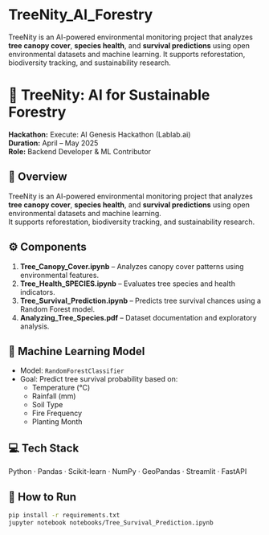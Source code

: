 # TreeNity_AI_Forestry
TreeNity is an AI-powered environmental monitoring project that analyzes **tree canopy cover**, **species health**, and **survival predictions** using open environmental datasets and machine learning.   It supports reforestation, biodiversity tracking, and sustainability research.
# 🌱 TreeNity: AI for Sustainable Forestry

**Hackathon:** Execute: AI Genesis Hackathon (Lablab.ai)  
**Duration:** April – May 2025  
**Role:** Backend Developer & ML Contributor  

## 🧩 Overview
TreeNity is an AI-powered environmental monitoring project that analyzes **tree canopy cover**, **species health**, and **survival predictions** using open environmental datasets and machine learning.  
It supports reforestation, biodiversity tracking, and sustainability research.

## ⚙️ Components
1. **Tree_Canopy_Cover.ipynb** – Analyzes canopy cover patterns using environmental features.  
2. **Tree_Health_SPECIES.ipynb** – Evaluates tree species and health indicators.  
3. **Tree_Survival_Prediction.ipynb** – Predicts tree survival chances using a Random Forest model.  
4. **Analyzing_Tree_Species.pdf** – Dataset documentation and exploratory analysis.

## 🧠 Machine Learning Model
- Model: `RandomForestClassifier`
- Goal: Predict tree survival probability based on:
  - Temperature (°C)
  - Rainfall (mm)
  - Soil Type
  - Fire Frequency
  - Planting Month

## 💻 Tech Stack
Python · Pandas · Scikit-learn · NumPy · GeoPandas · Streamlit · FastAPI  

## 🚀 How to Run
```bash
pip install -r requirements.txt
jupyter notebook notebooks/Tree_Survival_Prediction.ipynb
